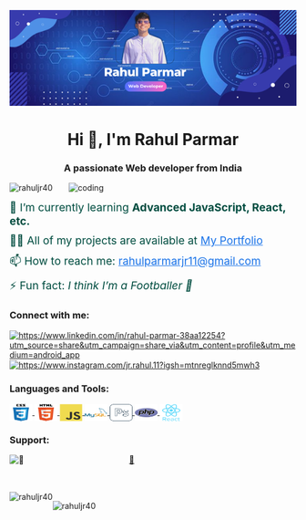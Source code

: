 ![logo](banner.png)
<h1 align="center">Hi 👋, I'm Rahul Parmar</h1>
<h3 align="center">A passionate Web developer from India</h3>
<img align="right" alt="coding" width="400" src="https://images-wixmp-ed30a86b8c4ca887773594c2.wixmp.com/f/c83c004e-1370-4756-88e5-4071de797088/dgdq8br-09cc7ad6-a021-47a5-b0e0-917b12b0f7a7.gif?token=eyJ0eXAiOiJKV1QiLCJhbGciOiJIUzI1NiJ9.eyJzdWIiOiJ1cm46YXBwOjdlMGQxODg5ODIyNjQzNzNhNWYwZDQxNWVhMGQyNmUwIiwiaXNzIjoidXJuOmFwcDo3ZTBkMTg4OTgyMjY0MzczYTVmMGQ0MTVlYTBkMjZlMCIsIm9iaiI6W1t7InBhdGgiOiJcL2ZcL2M4M2MwMDRlLTEzNzAtNDc1Ni04OGU1LTQwNzFkZTc5NzA4OFwvZGdkcThici0wOWNjN2FkNi1hMDIxLTQ3YTUtYjBlMC05MTdiMTJiMGY3YTcuZ2lmIn1dXSwiYXVkIjpbInVybjpzZXJ2aWNlOmZpbGUuZG93bmxvYWQiXX0.tqRMtE-b2QiI2nnefNxSDMJvZCcYqFmq2ccg_Xfzqb8"> 

<p align="left"> <img src="https://komarev.com/ghpvc/?username=rahuljr40&label=Profile%20views&color=0e75b6&style=flat" alt="rahuljr40" /> </p>

<ul style="list-style-type: none; padding-left: 0;">
  <li style="font-size: 1.2rem; color: #004d40; margin-bottom: 10px;">🌱 I’m currently learning <strong>Advanced JavaScript, React, etc.</strong></li>
  <li style="font-size: 1.2rem; color: #004d40; margin-bottom: 10px;">👨‍💻 All of my projects are available at <a href="https://rahul-parmar.netlify.app/" style="color: #1a73e8;">My Portfolio</a></li>
  <li style="font-size: 1.2rem; color: #004d40; margin-bottom: 10px;">📫 How to reach me: <a href="mailto:rahulparmarjr11@gmail.com" style="color: #1a73e8;">rahulparmarjr11@gmail.com</a></li>
  <li style="font-size: 1.2rem; color: #004d40; margin-bottom: 10px;">⚡ Fun fact: <em>I think I’m a Footballer 🤭</em></li>
</ul>


<h3 align="left">Connect with me:</h3>
<p align="left">
<a href="https://linkedin.com/in/https://www.linkedin.com/in/rahul-parmar-38aa12254?utm_source=share&utm_campaign=share_via&utm_content=profile&utm_medium=android_app" target="blank"><img align="center" src="https://raw.githubusercontent.com/rahuldkjain/github-profile-readme-generator/master/src/images/icons/Social/linked-in-alt.svg" alt="https://www.linkedin.com/in/rahul-parmar-38aa12254?utm_source=share&utm_campaign=share_via&utm_content=profile&utm_medium=android_app" height="30" width="40" /></a>
<a href="https://instagram.com/https://www.instagram.com/jr.rahul.11?igsh=mtnreglknnd5mwh3" target="blank"><img align="center" src="https://raw.githubusercontent.com/rahuldkjain/github-profile-readme-generator/master/src/images/icons/Social/instagram.svg" alt="https://www.instagram.com/jr.rahul.11?igsh=mtnreglknnd5mwh3" height="30" width="40" /></a>
</p>

<h3 align="left">Languages and Tools:</h3>
<p align="left"> <a href="https://www.w3schools.com/css/" target="_blank" rel="noreferrer"> <img align="center" src="https://raw.githubusercontent.com/devicons/devicon/master/icons/css3/css3-original-wordmark.svg" alt="css3" height="30" width="40" /> </a> <a href="https://www.w3.org/html/" target="_blank" rel="noreferrer"> <img align="center" src="https://raw.githubusercontent.com/devicons/devicon/master/icons/html5/html5-original-wordmark.svg" alt="html5" height="30" width="40" /> </a> <a href="https://developer.mozilla.org/en-US/docs/Web/JavaScript" target="_blank" rel="noreferrer"> <img align="center" src="https://raw.githubusercontent.com/devicons/devicon/master/icons/javascript/javascript-original.svg" alt="javascript" height="30" width="40" /> </a> <a href="https://www.mysql.com/" target="_blank" rel="noreferrer"> <img align="center" src="https://raw.githubusercontent.com/devicons/devicon/master/icons/mysql/mysql-original-wordmark.svg" alt="mysql" height="30" width="40" /> </a> <a href="https://www.photoshop.com/en" target="_blank" rel="noreferrer"> <img align="center" src="https://raw.githubusercontent.com/devicons/devicon/master/icons/photoshop/photoshop-line.svg" alt="photoshop" width="40" height="30"/> </a> <a href="https://www.php.net" target="_blank" rel="noreferrer"> <img align="center" src="https://raw.githubusercontent.com/devicons/devicon/master/icons/php/php-original.svg" alt="php" height="30" width="40" /> </a> <a href="https://reactjs.org/" target="_blank" rel="noreferrer"> <img align="center" src="https://raw.githubusercontent.com/devicons/devicon/master/icons/react/react-original-wordmark.svg" alt="react" height="30" width="40" /> </a></p>

<h3 align="left">Support:</h3>
<p><a href="https://www.buymeacoffee.com/">👀  <img align="left" src="https://cdn.buymeacoffee.com/buttons/v2/default-yellow.png" height="50" width="210" alt="👀" /></a></p><br><br>
<img align="left" src="https://github-readme-stats.vercel.app/api/top-langs?username=rahuljr40&show_icons=true&locale=en&layout=compact" alt="rahuljr40" />
<p><img align="center"  src="https://github-readme-streak-stats.herokuapp.com/?user=rahuljr40&" alt="rahuljr40" /></p>
